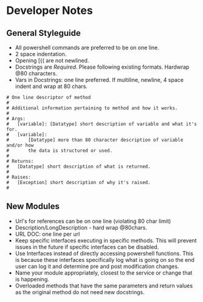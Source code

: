 # Developer Notes

## General Styleguide

* All powershell commands are preferred to be on one line.
* 2 space indentation.
* Opening [{( are not newlined.
* Docstrings are *Required*. Please following existing formats. Hardwrap
  @80 characters.
* Vars in Docstrings: one line preferred. If multiline, newline, 4 space
  indent and wrap at 80 chars.

```Docstring
# One line descriptor of method
#
# Additional information pertaining to method and how it works.
#
# Args:
#   [variable]: [Datatype] short description of variable and what it's for.
#   [variable]:
#       [Datatype] more than 80 character description of variable and/or how
#       the data is structured or used.
#
# Returns:
#   [Datatype] short description of what is returned.
#
# Raises:
#   [Exception] short description of why it's raised.
#
```


## New Modules

* Url's for references can be on one line (violating 80 char limit)
* Description/LongDescription - hard wrap @80chars.
* URL DOC: one line per url
* Keep specific interfaces executing in specific methods. This will prevent
  issues in the future if specific interfaces can be disabled.
* Use Interfaces instead of directly accessing powershell functions. This
  is because these interfaces specifically log what is going on so the end
  user can log it and determine pre and post modification changes.
* Name your module appropriately, closest to the service or change that is
  happening.
* Overloaded methods that have the same parameters and return values as the
  original method do not need new docstrings.